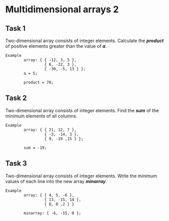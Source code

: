 # Multidimensional arrays 2

## Task 1
Two-dimensional array consists of integer elements. Calculate the **_product_** of positive elements greater than the value of _**a**_.  
```
Example 
        array: { { -12, 3, 5 },
                 { 6, -22, 3 },
                 { -30, -5, 13 } };
        a = 5;       

        product = 78;
```

## Task 2
Two-dimensional array consists of integer elements. Find the **_sum_** of the minimum elements of all columns.
```
Example 
        array: { { 21, 12, 7 },
                 { -3, -14, 3 },
                 { 9, -19 ,15 } };

        sum = -19;
```

## Task 3
Two-dimensional array consists of integer elements. Write the minimum values of each line into the new array **_minarray_**. 
```
Example 
        array: { { 4, 5, -6 },
                 { 13, -15, 14 },
                 { 8, 0 ,2 } }
                 
        minarray: { -6, -15, 0 };
```
